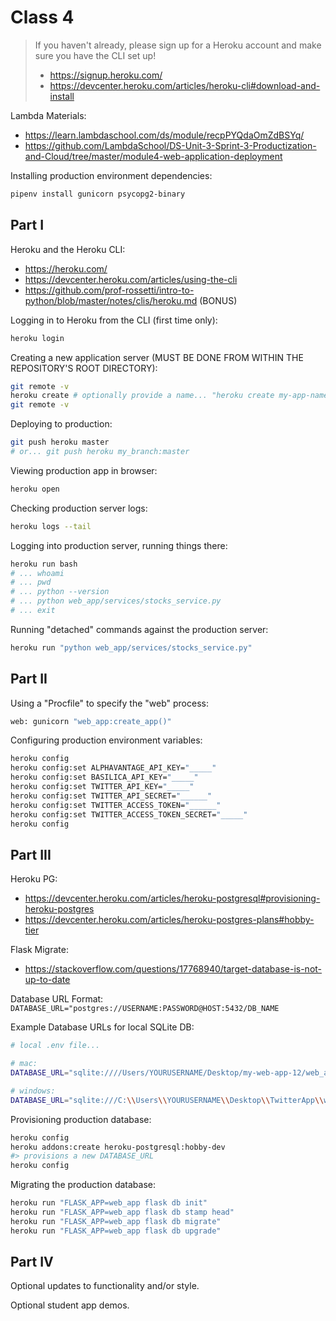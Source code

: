 
# Class 4

> If you haven't already, please sign up for a Heroku account and make sure you have the CLI set up!
>  + https://signup.heroku.com/
>  + https://devcenter.heroku.com/articles/heroku-cli#download-and-install

Lambda Materials:

  + https://learn.lambdaschool.com/ds/module/recpPYQdaOmZdBSYq/
  + https://github.com/LambdaSchool/DS-Unit-3-Sprint-3-Productization-and-Cloud/tree/master/module4-web-application-deployment

Installing production environment dependencies:

```sh
pipenv install gunicorn psycopg2-binary
```

## Part I

Heroku and the Heroku CLI:

  + https://heroku.com/
  + https://devcenter.heroku.com/articles/using-the-cli
  + https://github.com/prof-rossetti/intro-to-python/blob/master/notes/clis/heroku.md (BONUS)

Logging in to Heroku from the CLI (first time only):

```sh
heroku login
```

Creating a new application server (MUST BE DONE FROM WITHIN THE REPOSITORY'S ROOT DIRECTORY):

```sh
git remote -v
heroku create # optionally provide a name... "heroku create my-app-name"
git remote -v
```

Deploying to production:

```sh
git push heroku master
# or... git push heroku my_branch:master
```

Viewing production app in browser:

```sh
heroku open
```

Checking production server logs:

```sh
heroku logs --tail
```

Logging into production server, running things there:

```sh
heroku run bash
# ... whoami
# ... pwd
# ... python --version
# ... python web_app/services/stocks_service.py
# ... exit
```

Running "detached" commands against the production server:

```sh
heroku run "python web_app/services/stocks_service.py"
```

## Part II

Using a "Procfile" to specify the "web" process:

```sh
web: gunicorn "web_app:create_app()"
```

Configuring production environment variables:

```sh
heroku config
heroku config:set ALPHAVANTAGE_API_KEY="_____"
heroku config:set BASILICA_API_KEY="_____"
heroku config:set TWITTER_API_KEY="_____"
heroku config:set TWITTER_API_SECRET="______"
heroku config:set TWITTER_ACCESS_TOKEN="______"
heroku config:set TWITTER_ACCESS_TOKEN_SECRET="_____"
heroku config
```

## Part III

Heroku PG:

  + https://devcenter.heroku.com/articles/heroku-postgresql#provisioning-heroku-postgres
  + https://devcenter.heroku.com/articles/heroku-postgres-plans#hobby-tier

Flask Migrate:

  + https://stackoverflow.com/questions/17768940/target-database-is-not-up-to-date

Database URL Format: `DATABASE_URL="postgres://USERNAME:PASSWORD@HOST:5432/DB_NAME`

Example Database URLs for local SQLite DB:

```sh
# local .env file...

# mac:
DATABASE_URL="sqlite:////Users/YOURUSERNAME/Desktop/my-web-app-12/web_app/web_app_12.db"

# windows:
DATABASE_URL="sqlite:///C:\\Users\\YOURUSERNAME\\Desktop\\TwitterApp\\web_app\\web_app_200.db"
```

Provisioning production database:

```sh
heroku config
heroku addons:create heroku-postgresql:hobby-dev
#> provisions a new DATABASE_URL
heroku config
```

Migrating the production database:

```sh
heroku run "FLASK_APP=web_app flask db init"
heroku run "FLASK_APP=web_app flask db stamp head"
heroku run "FLASK_APP=web_app flask db migrate"
heroku run "FLASK_APP=web_app flask db upgrade"
```

## Part IV

Optional updates to functionality and/or style.

Optional student app demos.
